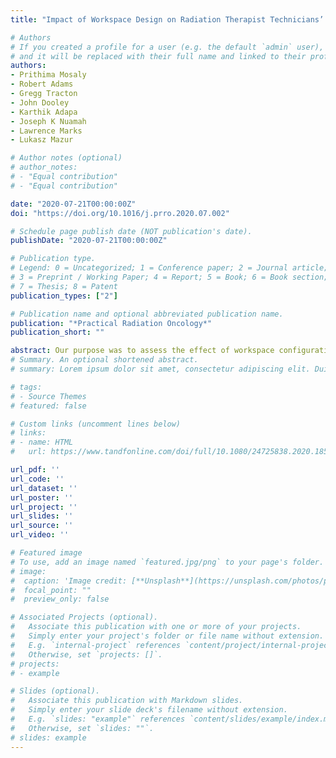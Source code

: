 ```yaml
---
title: "Impact of Workspace Design on Radiation Therapist Technicians’ Physical Stressors, Mental Workload, Situation Awareness, and Performance"

# Authors
# If you created a profile for a user (e.g. the default `admin` user), write the username (folder name) here 
# and it will be replaced with their full name and linked to their profile.
authors:
- Prithima Mosaly 
- Robert Adams 
- Gregg Tracton 
- John Dooley
- Karthik Adapa 
- Joseph K Nuamah 
- Lawrence Marks
- Lukasz Mazur

# Author notes (optional)
# author_notes:
# - "Equal contribution"
# - "Equal contribution"

date: "2020-07-21T00:00:00Z" 
doi: "https://doi.org/10.1016/j.prro.2020.07.002"

# Schedule page publish date (NOT publication's date).
publishDate: "2020-07-21T00:00:00Z"

# Publication type.
# Legend: 0 = Uncategorized; 1 = Conference paper; 2 = Journal article;
# 3 = Preprint / Working Paper; 4 = Report; 5 = Book; 6 = Book section;
# 7 = Thesis; 8 = Patent
publication_types: ["2"]

# Publication name and optional abbreviated publication name.
publication: "*Practical Radiation Oncology*"
publication_short: ""

abstract: Our purpose was to assess the effect of workspace configuration on radiation therapists’ (RTs) physical stressors, mental workload (WL), situational awareness (SA), and performance during routine treatment delivery tasks in a simulated environment. Fourteen RTs were randomized to 2 workspace configurations while performing 4 simulated scenarios-current (not ergonomically optimized; n = 7) and enhanced (ergonomically optimized, n = 7). Physical stressors were objectively assessed using a rapid upper limb assessment tool. Mental WL was measured at the end of each simulated scenario subjectively using the NASA Task-Load Index and objectively throughout the scenario using eye-tracking metrics (pupil diameter and blink rate). SA was measured at the end of each simulated scenario subjectively using the situation awareness and review technique. Performance was measured objectively via assessment of time-out compliance, error detection, and procedural compliance. Analysis of variance was used to test the effect of workspace configuration on physical stressors, mental WL, SA, and performance. The enhanced configuration significantly reduced physical stressors (rapid upper limb assessment; P < .01) and resulted in a higher rate of time-out compliance (P = .01) compared with current workspace configuration. No significant effect on other metrics was measured. Our results suggest that an ergonomically designed workspace may minimize physical stressors and improve the performance of RTs.
# Summary. An optional shortened abstract.
# summary: Lorem ipsum dolor sit amet, consectetur adipiscing elit. Duis posuere tellus ac convallis placerat. Proin tincidunt magna sed ex sollicitudin condimentum.

# tags:
# - Source Themes
# featured: false

# Custom links (uncomment lines below)
# links:
# - name: HTML
#   url: https://www.tandfonline.com/doi/full/10.1080/24725838.2020.1855272?casa_token=168ZfRqGyj0AAAAA%3Ah0JV_DKzCQSRIgJwncol0jZkudpPmXXu6UZ7U12LUrVK6Pn-c61JtH5dCtYw1alGA2rlIsnr1sBFbQ

url_pdf: ''
url_code: ''
url_dataset: ''
url_poster: ''
url_project: ''
url_slides: ''
url_source: ''
url_video: ''

# Featured image
# To use, add an image named `featured.jpg/png` to your page's folder. 
# image:
#  caption: 'Image credit: [**Unsplash**](https://unsplash.com/photos/pLCdAaMFLTE)'
#  focal_point: ""
#  preview_only: false

# Associated Projects (optional).
#   Associate this publication with one or more of your projects.
#   Simply enter your project's folder or file name without extension.
#   E.g. `internal-project` references `content/project/internal-project/index.md`.
#   Otherwise, set `projects: []`.
# projects:
# - example

# Slides (optional).
#   Associate this publication with Markdown slides.
#   Simply enter your slide deck's filename without extension.
#   E.g. `slides: "example"` references `content/slides/example/index.md`.
#   Otherwise, set `slides: ""`.
# slides: example
---
```

